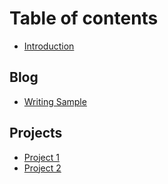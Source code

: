 # Table of contents

* [Introduction](README.md)

## Blog

* [Writing Sample](articles/writing_sample/writing_sample.md)

## Projects

* [Project 1](articles/project1/project1.md)
* [Project 2](articles/project2/project2.md)
